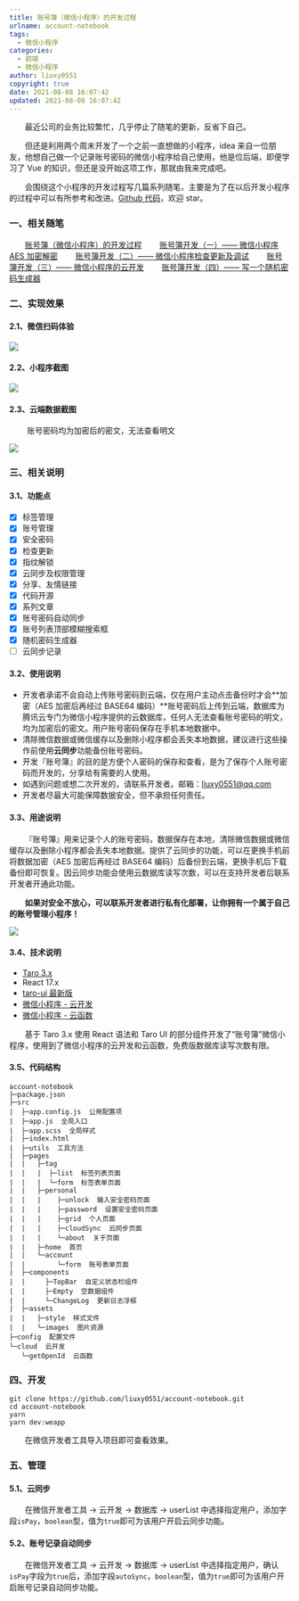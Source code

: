 ```yaml
---
title: 账号簿（微信小程序）的开发过程
urlname: account-notebook
tags:
  - 微信小程序
categories:
  - 前端
  - 微信小程序
author: liuxy0551
copyright: true
date: 2021-08-08 16:07:42
updated: 2021-08-08 16:07:42
---
```



&emsp;&emsp;最近公司的业务比较繁忙，几乎停止了随笔的更新，反省下自己。

&emsp;&emsp;但还是利用两个周末开发了一个之前一直想做的小程序，idea 来自一位朋友，他想自己做一个记录账号密码的微信小程序给自己使用，他是位后端，即便学习了 Vue 的知识，但还是没开始这项工作，那就由我来完成吧。

<!--more-->

&emsp;&emsp;会围绕这个小程序的开发过程写几篇系列随笔，主要是为了在以后开发小程序的过程中可以有所参考和改进。<a href="https://github.com/liuxy0551/account-notebook" target="_black">Github 代码</a>，欢迎 star。


### 一、相关随笔

&emsp;&emsp;<a href="https://liuxianyu.cn/article/account-notebook.html" target="_black">账号簿（微信小程序）的开发过程</a>
&emsp;&emsp;<a href="https://liuxianyu.cn/article/account-notebook-a.html" target="_black">账号簿开发（一）—— 微信小程序 AES 加密解密</a>
&emsp;&emsp;<a href="https://liuxianyu.cn/article/account-notebook-b.html" target="_black">账号簿开发（二）—— 微信小程序检查更新及调试</a>
&emsp;&emsp;<a href="https://liuxianyu.cn/article/account-notebook-c.html" target="_black">账号簿开发（三）—— 微信小程序的云开发</a>
&emsp;&emsp;<a href="https://liuxianyu.cn/article/account-notebook-d.html" target="_black">账号簿开发（四）—— 写一个随机密码生成器</a>


### 二、实现效果

#### 2.1、微信扫码体验

![](https://liuxianyu.cn/image-hosting/posts/account-notebook/share.jpg)


#### 2.2、小程序截图

![](https://liuxianyu.cn/image-hosting/posts/account-notebook/1.png)


#### 2.3、云端数据截图

&emsp;&emsp; 账号密码均为加密后的密文，无法查看明文

![](https://liuxianyu.cn/image-hosting/posts/account-notebook/2.png)


### 三、相关说明

#### 3.1、功能点

- [x] 标签管理
- [x] 账号管理
- [x] 安全密码
- [x] 检查更新
- [x] 指纹解锁
- [x] 云同步及权限管理
- [x] 分享、友情链接
- [x] 代码开源
- [x] 系列文章
- [x] 账号密码自动同步
- [x] 账号列表顶部模糊搜索框
- [x] 随机密码生成器
- [ ] 云同步记录

#### 3.2、使用说明

- 开发者承诺不会自动上传账号密码到云端，仅在用户主动点击备份时才会**加密（AES 加密后再经过 BASE64 编码）**账号密码后上传到云端，数据库为腾讯云专门为微信小程序提供的云数据库，任何人无法查看账号密码的明文，均为加密后的密文。用户账号密码保存在手机本地数据中。
- 清除微信数据或微信缓存以及删除小程序都会丢失本地数据，建议进行这些操作前使用**云同步**功能备份账号密码。
- 开发『账号簿』的目的是方便个人密码的保存和查看，是为了保存个人账号密码而开发的，分享给有需要的人使用。
- 如遇到问题或想二次开发的，请联系开发者。邮箱：<a href="http://mail.qq.com/cgi-bin/qm_share?t=qm_mailme&email=MFxZRUhJAAUFAXBBQR5TX10" target="_black">liuxy0551@qq.com</a>
- 开发者尽最大可能保障数据安全，但不承担任何责任。


#### 3.3、用途说明

&emsp;&emsp;『账号簿』用来记录个人的账号密码，数据保存在本地，清除微信数据或微信缓存以及删除小程序都会丢失本地数据。提供了云同步的功能，可以在更换手机前将数据加密（AES 加密后再经过 BASE64 编码）后备份到云端，更换手机后下载备份即可恢复。因云同步功能会使用云数据库读写次数，可以在支持开发者后联系开发者开通此功能。

&emsp;&emsp;**如果对安全不放心，可以联系开发者进行私有化部署，让你拥有一个属于自己的账号管理小程序！**

![](https://liuxianyu.cn/image-hosting/posts/account-notebook/wechat-qrcode.png)


#### 3.4、技术说明

* <a href="https://docs.taro.zone/docs/README" target="_black">Taro 3.x</a>
* React 17.x
* <a href="https://taro-ui.taro.zone/#/" target="_black">taro-ui 最新版</a>
* <a href="https://developers.weixin.qq.com/miniprogram/dev/wxcloud/basis/getting-started.html" target="_black">微信小程序 - 云开发</a>
* <a href="https://developers.weixin.qq.com/miniprogram/dev/wxcloud/basis/capabilities.html#%E4%BA%91%E5%87%BD%E6%95%B0" target="_black">微信小程序 - 云函数</a>

&emsp;&emsp;基于 Taro 3.x 使用 React 语法和 Taro UI 的部分组件开发了“账号簿”微信小程序，使用到了微信小程序的云开发和云函数，免费版数据库读写次数有限。


#### 3.5、代码结构

```
account-notebook
├─package.json
├─src
|  ├─app.config.js  公用配置项
|  ├─app.js  全局入口
|  ├─app.scss  全局样式
|  ├─index.html
|  ├─utils  工具方法
|  ├─pages
|  |   ├─tag
|  |   |  ├─list  标签列表页面
|  |   |  └─form  标签表单页面
|  |   ├─personal
|  |   |    ├─unlock  输入安全密码页面
|  |   |    ├─password  设置安全密码页面
|  |   |    ├─grid  个人页面
|  |   |    ├─cloudSync  云同步页面
|  |   |    └─about  关于页面
|  |   ├─home  首页
|  |   └─account
|  |        └─form  账号表单页面
|  ├─components
|  |     ├─TopBar  自定义状态栏组件
|  |     ├─Empty  空数据组件
|  |     └─ChangeLog  更新日志浮框
|  ├─assets
|  |   ├─style  样式文件
|  |   └─images  图片资源
├─config  配置文件
└─cloud  云开发
   └─getOpenId  云函数
```


### 四、开发

```
git clone https://github.com/liuxy0551/account-notebook.git
cd account-notebook
yarn
yarn dev:weapp
```

&emsp;&emsp;在微信开发者工具导入项目即可查看效果。


### 五、管理

#### 5.1、云同步

&emsp;&emsp;在微信开发者工具 -> 云开发 -> 数据库 -> userList 中选择指定用户，添加字段`isPay`，`boolean`型，值为`true`即可为该用户开启云同步功能。

#### 5.2、账号记录自动同步

&emsp;&emsp;在微信开发者工具 -> 云开发 -> 数据库 -> userList 中选择指定用户，确认`isPay`字段为`true`后，添加字段`autoSync`，`boolean`型，值为`true`即可为该用户开启账号记录自动同步功能。
